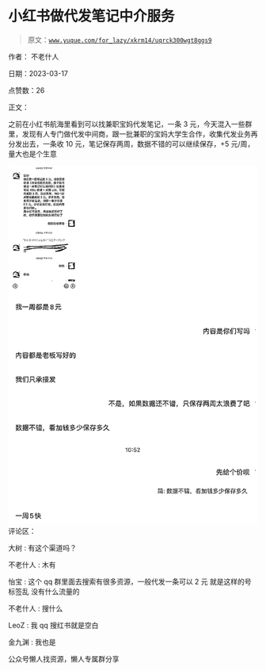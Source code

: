# 小红书做代发笔记中介服务

> 原文：[`www.yuque.com/for_lazy/xkrm14/uqrck300wgt8ggs9`](https://www.yuque.com/for_lazy/xkrm14/uqrck300wgt8ggs9)



作者： 不老什人



日期：2023-03-17



点赞数：26



正文：



之前在小红书航海里看到可以找兼职宝妈代发笔记，一条 3 元，今天混入一些群里，发现有人专门做代发中间商，跟一批兼职的宝妈大学生合作，收集代发业务再分发出去，一条收 10 元，笔记保存两周，数据不错的可以继续保存，+5 元/周，量大也是个生意



![](img/91267940fb78d71f763792363b2faaff.png)  <ne-p id="u8d0c72ab" data-lake-id="u8d0c72ab">评论区：



大树 : 有这个渠道吗？



不老什人 : 木有



怡宝 : 这个 qq 群里面去搜索有很多资源，一般代发一条可以 2 元 就是这样的号标签乱 没有什么流量的



不老什人 : 搜什么



LeoZ : 我 qq 搜红书就是空白



金九渊 : 我也是



公众号懒人找资源，懒人专属群分享

</ne-p>